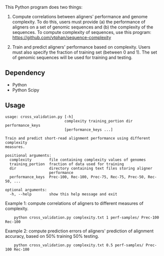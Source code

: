 This Python program does two things:

1. Compute correlations between aligners' performance and genome complexity.  To do this, users must provide (a) the performance of aligners on a set of genomic sequences and (b) the complexity of the sequences. To compute complexity of sequences, use this program: https://github.com/vtphan/sequence-complexity

2. Train and predict aligners' performance based on complexity.  Users must also specify the
fraction of training set (between 0 and 1).  The set of genomic sequences will be used for training
and testing.

## Dependency

+ Python
+ Python Scipy

## Usage

    usage: cross_validation.py [-h]
                               complexity training_portion dir performance_keys
                               [performance_keys ...]

    Train and predict short-read alignment performance using different complexity
    measures.

    positional arguments:
      complexity        file containing complexity values of genomes
      training_portion  fraction of data used for training
      dir               directory containing text files storing aligner
                        performance
      performance_keys  Prec-100, Rec-100, Prec-75, Rec-75, Prec-50, Rec-50, ...

    optional arguments:
      -h, --help        show this help message and exit


Example 1: compute correlations of aligners to different measures of complexity.
```
    python cross_validation.py complexity.txt 1 perf-samples/ Prec-100 Rec-100
```

Example 2: compute prediction errors of aligners' prediction of alignment accuracy,
based on 50% training 50% testing.
```
    python cross_validation.py complexity.txt 0.5 perf-samples/ Prec-100 Rec-100
```

